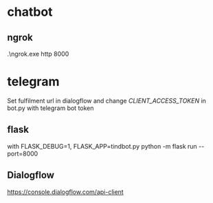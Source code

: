 # chatbot
## ngrok
.\ngrok.exe http 8000

# telegram
Set fulfilment url in dialogflow and change _CLIENT_ACCESS_TOKEN_ in bot.py with telegram bot token

## flask
with FLASK_DEBUG=1, FLASK_APP=tindbot.py python -m flask run --port=8000

## Dialogflow
https://console.dialogflow.com/api-client